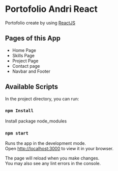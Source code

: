 # Portofolio Andri React

Portofolio create by using [ReactJS](https://reactjs.org/)

## Pages of this App
- Home Page
- Skills Page
- Project Page
- Contact page
- Navbar and Footer

## Available Scripts

In the project directory, you can run:
### `npm Install`

Install package node_modules
### `npm start`

Runs the app in the development mode.\
Open [http://localhost:3000](http://localhost:3000) to view it in your browser.

The page will reload when you make changes.\
You may also see any lint errors in the console.

